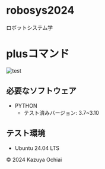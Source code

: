 # robosys2024
ロボットシステム学

# plusコマンド
![test](https://github.com/kazu0709@jarvis/robosys2024/actions/workflows/test.yml/badge.svg)

## 必要なソフトウェア
- PYTHON
  - テスト済みバージョン: 3.7~3.10

 ## テスト環境
 - Ubuntu 24.04 LTS

© 2024 Kazuya Ochiai
